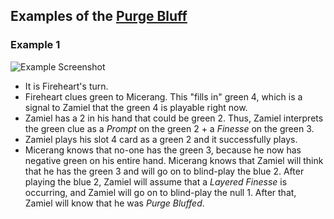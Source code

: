 ## Examples of the [Purge Bluff](../Reference.md#the-purge-bluff-layered-bluff)

### Example 1

![Example Screenshot](https://raw.githubusercontent.com/Zamiell/hanabi-conventions/master/img/examples/purge_bluff.png)

* It is Fireheart's turn.
* Fireheart clues green to Micerang. This "fills in" green 4, which is a signal to Zamiel that the green 4 is playable right now.
* Zamiel has a 2 in his hand that could be green 2. Thus, Zamiel interprets the green clue as a *Prompt* on the green 2 + a *Finesse* on the green 3.
* Zamiel plays his slot 4 card as a green 2 and it successfully plays.
* Micerang knows that no-one has the green 3, because he now has negative green on his entire hand. Micerang knows that Zamiel will think that he has the green 3 and will go on to blind-play the blue 2. After playing the blue 2, Zamiel will assume that a *Layered Finesse* is occurring, and Zamiel will go on to blind-play the null 1. After that, Zamiel will know that he was *Purge Bluffed*.
